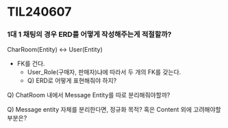 # TIL240607

### 1대 1 채팅의 경우 ERD를 어떻게 작성해주는게 적절할까? 

CharRoom(Entity) <-> User(Entity)

* FK를 건다. 
  * User_Role(구매자, 판매자)냐에 따라서 두 개의 FK를 갖는다. 
  * Q) ERD로 어떻게 표현해줘야 하지? 

Q) ChatRoom 내에서 Message Entity를 따로 분리해줘야할까?

Q) Message entity 자체를 분리한다면, 정규화 목적? 혹은 Content 외에 고려해야할 부분은?